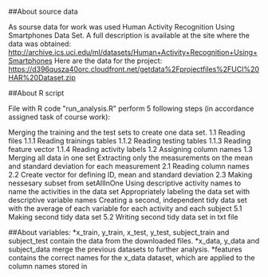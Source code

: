 ##About source data

As sourse data for work was used Human Activity Recognition Using Smartphones Data Set. A full description is available at the site where the data was obtained: http://archive.ics.uci.edu/ml/datasets/Human+Activity+Recognition+Using+Smartphones Here are the data for the project: https://d396qusza40orc.cloudfront.net/getdata%2Fprojectfiles%2FUCI%20HAR%20Dataset.zip

##About R script

File with R code "run_analysis.R" perform 5 following steps (in accordance assigned task of course work):

Merging the training and the test sets to create one data set.
1.1 Reading files
1.1.1 Reading trainings tables
1.1.2 Reading testing tables
1.1.3 Reading feature vector
1.1.4 Reading activity labels
1.2 Assigning column names
1.3 Merging all data in one set
Extracting only the measurements on the mean and standard deviation for each measurement
2.1 Reading column names
2.2 Create vector for defining ID, mean and standard deviation
2.3 Making nessesary subset from setAllInOne
Using descriptive activity names to name the activities in the data set
Appropriately labeling the data set with descriptive variable names
Creating a second, independent tidy data set with the average of each variable for each activity and each subject
5.1 Making second tidy data set
5.2 Writing second tidy data set in txt file

##About variables:
*x_train, y_train, x_test, y_test, subject_train and subject_test contain the data from the downloaded files.
*x_data, y_data and subject_data merge the previous datasets to further analysis.
*features contains the correct names for the x_data dataset, which are applied to the column names stored in
